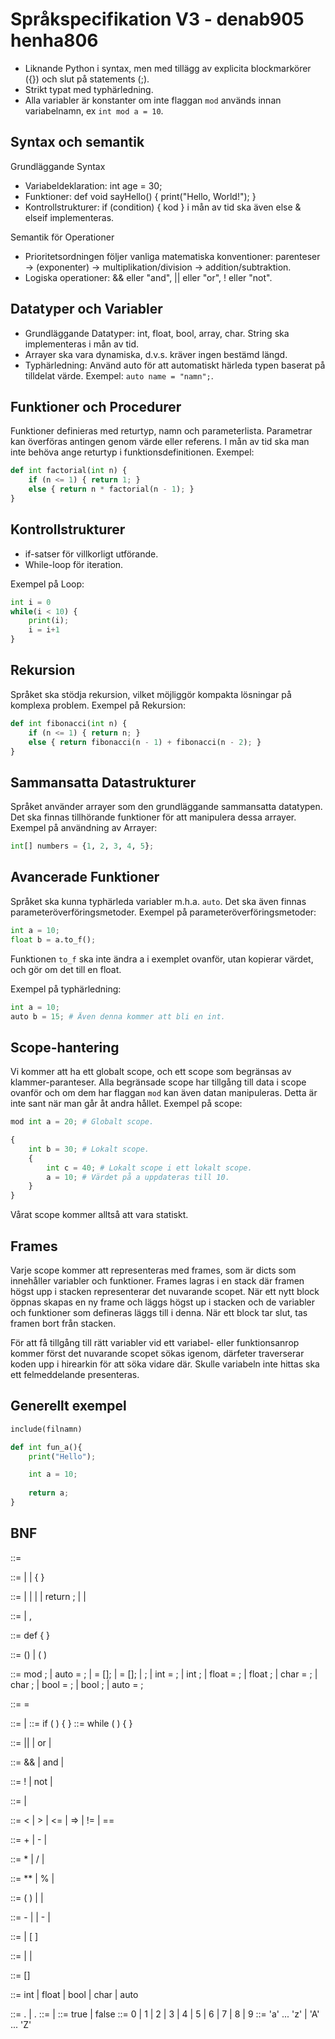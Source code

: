 # Språkspecifikation V3 - denab905 henha806
- Liknande Python i syntax, men med tillägg av explicita blockmarkörer ({}) och slut på statements (;).
- Strikt typat med typhärledning.
- Alla variabler är konstanter om inte flaggan `mod` används innan variabelnamn, ex `int mod a = 10`.

## Syntax och semantik
Grundläggande Syntax
- Variabeldeklaration: int age = 30;
- Funktioner: def void sayHello() { print("Hello, World!"); }
- Kontrollstrukturer: if (condition) { kod } i mån av tid ska även else & elseif implementeras.

Semantik för Operationer
- Prioritetsordningen följer vanliga matematiska konventioner: parenteser -> (exponenter) -> multiplikation/division -> addition/subtraktion.
- Logiska operationer: && eller "and", || eller "or", ! eller "not".

## Datatyper och Variabler
- Grundläggande Datatyper: int, float, bool, array, char. String ska implementeras i mån av tid.
- Arrayer ska vara dynamiska, d.v.s. kräver ingen bestämd längd.
- Typhärledning: Använd auto för att automatiskt härleda typen baserat på tilldelat värde. Exempel: `auto name = "namn";`.

## Funktioner och Procedurer
Funktioner definieras med returtyp, namn och parameterlista. Parametrar kan överföras antingen genom värde eller referens. I mån av tid ska man inte behöva ange returtyp i funktionsdefinitionen. <!-- Ska vara språkbestämt -->
Exempel:

``` python
def int factorial(int n) {
    if (n <= 1) { return 1; }
    else { return n * factorial(n - 1); }
}
```

## Kontrollstrukturer
- if-satser för villkorligt utförande.
- While-loop för iteration.

Exempel på Loop:

``` python
int i = 0
while(i < 10) {
    print(i);
    i = i+1
}
```

## Rekursion
Språket ska stödja rekursion, vilket möjliggör kompakta lösningar på komplexa problem.
Exempel på Rekursion:

``` python
def int fibonacci(int n) {
    if (n <= 1) { return n; }
    else { return fibonacci(n - 1) + fibonacci(n - 2); }
}
```

## Sammansatta Datastrukturer
Språket använder arrayer som den grundläggande sammansatta datatypen. Det ska finnas tillhörande funktioner för att manipulera dessa arrayer.
Exempel på användning av Arrayer:

``` python
int[] numbers = {1, 2, 3, 4, 5};
```

## Avancerade Funktioner
Språket ska kunna typhärleda variabler m.h.a. `auto`. Det ska även finnas parameteröverföringsmetoder.
Exempel på parameteröverföringsmetoder:
``` python
int a = 10;
float b = a.to_f();
```
Funktionen `to_f` ska inte ändra a i exemplet ovanför, utan kopierar värdet, och gör om det till en float.

Exempel på typhärledning:
``` python
int a = 10; 
auto b = 15; # Även denna kommer att bli en int.
```

## Scope-hantering
Vi kommer att ha ett globalt scope, och ett scope som begränsas av klammer-paranteser. Alla begränsade scope har tillgång till data i scope ovanför och om dem har flaggan `mod` kan även datan manipuleras. Detta är inte sant när man går åt andra hållet.
Exempel på scope:
``` python
mod int a = 20; # Globalt scope.

{
    int b = 30; # Lokalt scope.
    {
        int c = 40; # Lokalt scope i ett lokalt scope.
        a = 10; # Värdet på a uppdateras till 10.
    }
}
```
Vårat scope kommer alltså att vara statiskt.

## Frames
Varje scope kommer att representeras med frames, som är dicts som innehåller variabler och funktioner.
Frames lagras i en stack där framen högst upp i stacken representerar det nuvarande scopet.
När ett nytt block öppnas skapas en ny frame och läggs högst up i stacken och de variabler och funktioner som defineras läggs till i denna.
När ett block tar slut, tas framen bort från stacken.

För att få tillgång till rätt variabler vid ett variabel- eller funktionsanrop kommer först det nuvarande scopet sökas igenom, därfeter traverserar koden upp i hirearkin för att söka vidare där. Skulle variabeln inte hittas ska ett felmeddelande presenteras.

## Generellt exempel
``` python
include(filnamn)

def int fun_a(){
	print("Hello");

	int a = 10;
	
	return a;
}
```

## BNF
<program> ::= <scope> 

<scope> ::= <operation> | <operation> <scope> | { <scope> }

<operation> ::= <assignment> 
              | <control> 
              | <function-call> 
              | <function-def> 
              | return <logical-expression>;
              | <logical-expression>
              | <variable-call>  
              
              
<variable-list> ::= <variable-call> | <variable-call> , <variable-list>

<function-def> ::= def <function-call> { <scope> }

<function-call> ::= <variable> () | <variable> ( <variable-list>)

<!------------Tilldelning------------>
<assignment> ::= mod <assignment>;
               | auto <variable> = <logical-expresion>;
               | <array> <variable> = [<variable-list>];
               | <array> <variable> = [];
               | <array> <variable>;<variable-call> 
               | int <variable> = <expresion>; 
               | int <variable>;
               | float <variable> = <expresion>;
               | float <variable>;
               | char <variable> = <varible-call>; 
               | char <variable>;
               | bool <variable> = <logical-expresion>;
               | bool <variable>;
               | auto <variable> = <logical-expresion>;

<re-assignment> ::= <variable> = <logical-expression>

<!------------kontrollstrukturer------------>
<control> ::= <if-expression> | <while-expression>
<if-expression> ::= if ( <logical-expression> ) { <scope> }
<while-expression> ::= while ( <logical-expression> ) { <scope> }

<!------------Logiska operationer------------>
<logical-expression> ::= <logical-term> || <logical-expression> 
                       | <logical-term> or <logical-expression> 
                       | <logical-term>

<logical-term> ::= <logical-factor> && <logical-term> 
                 | <logical-factor> and <logical-term> 
                 | <logical-factor>

<logical-factor> ::= ! <logical-factor> 
                   | not <logical-factor> 
                   | <comparison-expression> 

<comparison-expression> ::= <expression> <comparison-operator> <expression>
                          | <expression>
                
<comparison-operator> ::= < | > | <= | => | != | ==

<!------------Metematiska operationer------------>
<expression> ::= <term> + <expression>
               | <term> - <epxression>
               | <term>

<term> ::= <factor> * <term>
         | <factor> / <term>
         | <factor>

<factor> ::= <atom> ** <factor> 
           | <atom> % <factor>
           | <atom>

<atom> ::= ( <expression> )
         | <variable-call>
         | <unary>

<unary> ::= -<float>
          | <float>
          | -<int>
          | <int>

<variable-call> ::= <variable> | <variable> [ <int> ]

<variable> ::= <char> | <char><variable> | <variable><digit>

<array> ::= <type>[]

<type> ::= int | float | bool | char | auto

<float> ::=  <int>.<int> | .<int>
<int> ::= <digit> | <digit><int>
<bool> ::= true | false
<digit> ::= 0 | 1 | 2 | 3 | 4 | 5 | 6 | 7 | 8 | 9
<char> ::= 'a' ... 'z' | 'A' ... 'Z'

